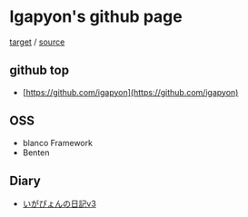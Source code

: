 # Igapyon's github page

[target](https://igapyon.github.io/) 
/ [source](https://github.com/igapyon/igapyon.github.io)

## github top

* [https://github.com/igapyon](https://github.com/igapyon)

## OSS

* blanco Framework
* Benten

## Diary

* [いがぴょんの日記v3](https://igapyon.github.io/diary/)

